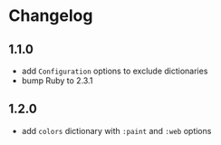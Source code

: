# Changelog

## 1.1.0

- add `Configuration` options to exclude dictionaries
- bump Ruby to 2.3.1

## 1.2.0

- add `colors` dictionary with `:paint` and `:web` options